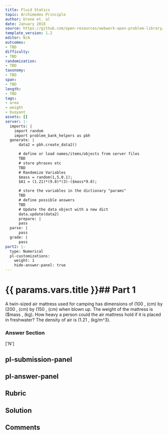 ```yaml
---
title: Fluid Statics
topic: Archimedes Principle
author: Urone et. al
date: January 2018
source: https://github.com/open-resources/webwork-open-problem-library/tree/master/Contrib/BrockPhysics/College_Physics_Urone/11.Fluid_Statics/NU_U17-11-07-016.pg
template_version: 1.2
editor: N/A
outcomes:
- TBD
difficulty:
- TBD
randomization:
- TBD
taxonomy:
- TBD
span:
- TBD
length:
- TBD
tags:
- area
- weight
- buoyant
assets: []
server: |-
  imports: |
    import random
    import problem_bank_helpers as pbh
  generate: |
      data2 = pbh.create_data2()

      # define or load names/items/objects from server files
      TBD
      # store phrases etc
      TBD
      # Randomize Variables
      $mass = random(1,5,0.1);
      $A1 = (1.21)*(9.8)*(3)-($mass*9.8);

      # store the variables in the dictionary "params"
      TBD
      # define possible answers
      TBD
      # Update the data object with a new dict
      data.update(data2)
      prepare: |
      pass
  parse: |
      pass
  grade: |
      pass
part2: |-
  type: Numerical
  pl-customizations:
    weight: 1
    hide-answer-panel: true
---
```


# {{ params.vars.title }}## Part 1 
A twin-sized air mattress used for camping has dimensions of (100 , (cm) by (200 , (cm) by (150 , (cm) when blown up. The weight of the mattress is ($mass , (kg). How heavy a person could the air mattress hold if it is placed in freshwater? The density of air is (1.21 , (kg/m^3). 


### Answer Section 
['N']

## pl-submission-panel 


## pl-answer-panel 


## Rubric 


## Solution 


## Comments 


